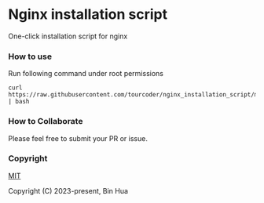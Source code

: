 # Nginx installation script

One-click installation script for nginx

### How to use

Run following command under root permissions

```
curl https://raw.githubusercontent.com/tourcoder/nginx_installation_script/master/nginx.sh | bash
```

### How to Collaborate

Please feel free to submit your PR or issue.

### Copyright

[MIT](LICENSE)

Copyright (C) 2023-present, Bin Hua

